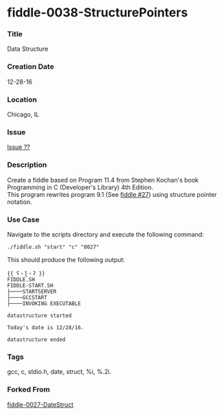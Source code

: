 fiddle-0038-StructurePointers
======

### Title

Data Structure


### Creation Date

12-28-16


### Location

Chicago, IL


### Issue

[Issue ??](https://github.com/bradyhouse/house/issues/??)


### Description

Create a fiddle based on Program 11.4 from Stephen Kochan's book Programming in C (Developer's Library) 4th Edition.  
This program rewrites program 9.1 (See [fiddle #27](../fiddle-0027-DateStruct)) using structure pointer notation.

### Use Case

Navigate to the scripts directory and execute the following command:

    ./fiddle.sh "start" "c" "0027"
    
This should produce the following output:

    {{ ʕ・ɭ・ʔ }}
    FIDDLE.SH
    FIDDLE-START.SH
    ├────STARTSERVER
    ├────GCCSTART
    ├────INVOKING EXECUTABLE
    
    datastructure started
    
    Today's date is 12/28/16.
    
    datastructure ended


### Tags

gcc, c, stdio.h, date, struct, %i, %.2i.


### Forked From

[fiddle-0027-DateStruct](../fiddle-0027-DateStruct)
